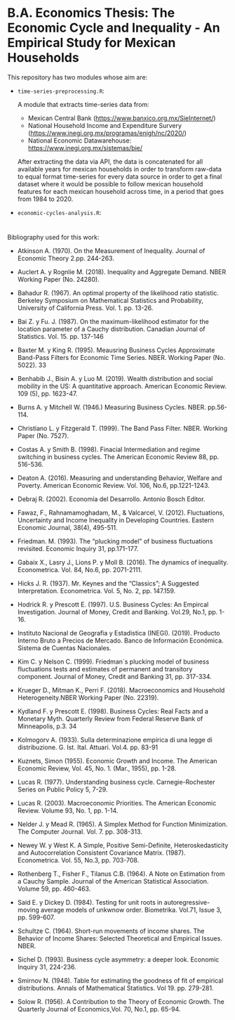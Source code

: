 # B.A. Economics Thesis: The Economic Cycle and Inequality - An Empirical Study for Mexican Households

This repository has two modules whose aim are:

* `time-series-preprocessing.R`: 

   A module that extracts time-series data from:
     - Mexican Central Bank (https://www.banxico.org.mx/SieInternet/)
     - National Household Income and Expenditure Survery (https://www.inegi.org.mx/programas/enigh/nc/2020/)
     - National Economic Datawarehouse: https://www.inegi.org.mx/sistemas/bie/
   
   After extracting the data via API, the data is concatenated for all available years for mexican households in order to transform raw-data to equal format time-series
   for every data source in order to get a final dataset where it would be possible to follow mexican household features for each mexican household across time, in a period that    goes from 1984 to 2020.  
   
     
* `economic-cycles-analysis.R`:

















#

Bibliography used for this work:

   - Atkinson A. (1970). On the Measurement of Inequality. Journal of Economic
   Theory 2.pp. 244-263.

   - Auclert A. y Rognlie M. (2018). Inequality and Aggregate Demand. NBER
   Working Paper (No. 24280).

   - Bahadur R. (1967). An optimal property of the likelihood ratio statistic. Berkeley
   Symposium on Mathematical Statistics and Probability, University of California
   Press. Vol. 1. pp. 13-26.

   - Bai Z. y Fu. J. (1987). On the maximum-likelihood estimator for the location
   parameter of a Cauchy distribution. Canadian Journal of Statistics. Vol. 15. pp.
   137-146

   - Baxter M. y King R. (1995). Meausring Business Cycles Approximate Band-Pass
   Filters for Economic Time Series. NBER. Working Paper (No. 5022).
   33
   - Benhabib J., Bisin A. y Luo M. (2019). Wealth distribution and social mobility in
   the US: A quantitative approach. American Economic Review. 109 (5), pp. 1623-47.

   - Burns A. y Mitchell W. (1946.) Measuring Business Cycles. NBER. pp.56-114.

   - Christiano L. y Fitzgerald T. (1999). The Band Pass Filter. NBER. Working Paper
   (No. 7527).

   - Costas A. y Smith B. (1998). Finacial Intermediation and regime switching in
   business cycles. The American Economic Review 88, pp. 516-536.

   - Deaton A. (2016). Measuring and understanding Behavior, Welfare and Poverty.
   American Economic Review. Vol. 106, No.6, pp.1221-1243.

   - Debraj R. (2002). Economía del Desarrollo. Antonio Bosch Editor.

   - Fawaz, F., Rahnamamoghadam, M., & Valcarcel, V. (2012). Fluctuations,
   Uncertainty and Income Inequality in Developing Countries. Eastern Economic
   Journal, 38(4), 495-511.

   - Friedman. M. (1993). The “plucking model” of business fluctuations revisited.
   Economic Inquiry 31, pp.171-177.

   - Gabaix X., Lasry J., Lions P. y Moll B. (2016). The dynamics of inequality.
   Econometrica. Vol. 84, No.6, pp. 2071-2111.

   - Hicks J. R. (1937). Mr. Keynes and the “Classics”; A Suggested Interpretation.
   Econometrica. Vol. 5, No. 2, pp. 147.159.

   - Hodrick R. y Prescott E. (1997). U.S. Business Cycles: An Empircal Investigation.
   Journal of Money, Credit and Banking. Vol.29, No.1, pp. 1-16.

   - Instituto Nacional de Geografìa y Estadistica (INEGI). (2019). Producto Interno
   Bruto a Precios de Mercado. Banco de Información Económica. Sistema de Cuentas
   Nacionales.

   - Kim C. y Nelson C. (1999). Friedman´s plucking model of business fluctuations
   tests and estimates of permanent and transitory component. Journal of Money,
   Credit and Banking 31, pp. 317-334.

   - Krueger D., Mitman K., Perri F. (2018). Macroeconomics and Household
   Heterogeneity.NBER Working Paper (No. 22319).

   - Kydland F. y Prescott E. (1998). Business Cycles: Real Facts and a Monetary Myth.
   Quarterly Review from Federal Reserve Bank of Minneapolis, p.3.
   34

   - Kolmogorv A. (1933). Sulla determinazione empírica di una legge di distribuzione.
   G. Ist. Ital. Attuari. Vol.4. pp. 83-91

   - Kuznets, Simon (1955). Economic Growth and Income. The American Economic
   Review, Vol. 45, No. 1. (Mar., 1955), pp. 1-28.

   - Lucas R. (1977). Understanding business cycle. Carnegie-Rochester Series on
   Public Policy 5, 7-29.

   - Lucas R. (2003). Macroeconomic Priorities. The American Economic Review.
   Volume 93, No. 1, pp. 1-14.

   - Nelder J. y Mead R. (1965). A Simplex Method for Function Minimization. The
   Computer Journal. Vol. 7. pp. 308-313.

   - Newey W. y West K. A Simple, Positive Semi-Definite, Heteroskedasticity and
   Autocorrelation Consistent Covariance Matrix. (1987). Econometrica. Vol. 55,
   No.3, pp. 703-708.

   - Rothenberg T., Fisher F., Tilanus C.B. (1964). A Note on Estimation from a Cauchy
   Sample. Journal of the American Statistical Association. Volume 59, pp. 460-463.

   - Said E. y Dickey D. (1984). Testing for unit roots in autoregressive-moving average
   models of unkwnow order. Biometrika. Vol.71, Issue 3, pp. 599-607.

   - Schultze C. (1964). Short-run movements of income shares. The Behavior of
   Income Shares: Selected Theoretical and Empirical Issues. NBER.

   - Sichel D. (1993). Business cycle asymmetry: a deeper look. Economic Inquiry 31,
   224-236.

   - Smirnov N. (1948). Table for estimating the goodness of fit of empirical
   distributions. Annals of Mathematical Statistics. Vol 19. pp. 279-281.

   - Solow R. (1956). A Contribution to the Theory of Economic Growth. The Quarterly
   Journal of Economics¸Vol. 70, No.1, pp. 65-94. 
